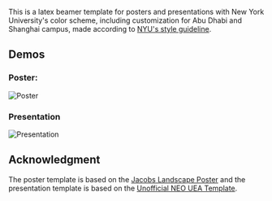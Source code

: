This is a latex beamer template for posters and presentations with New York University's color scheme, including customization for Abu Dhabi and Shanghai campus, made according to [NYU's style guideline](https://www.nyu.edu/employees/resources-and-services/media-and-communications/styleguide.html).

## Demos
### Poster:
![Poster](https://jinshang.me/images/demo-poster.png)

### Presentation
![Presentation](https://jinshang.me/images/demo-presentation.png)


## Acknowledgment
The poster template is based on the [Jacobs Landscape Poster](https://www.overleaf.com/latex/templates/landscape-beamer-poster-template/vjpmsxxdvtqk) and the presentation template is based on the [Unofficial NEO UEA Template](https://www.overleaf.com/latex/templates/unofficial-neo-uea-template/qvhndvzjqmqj).
